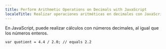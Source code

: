 ```yaml
---
title: Perform Arithmetic Operations on Decimals with JavaScript
localeTitle: Realizar operaciones aritméticas en decimales con JavaScript
---
```

En JavaScript, puede realizar cálculos con números decimales, al igual que los números enteros.
```
var quotient = 4.4 / 2.0; // equals 2.2 

```